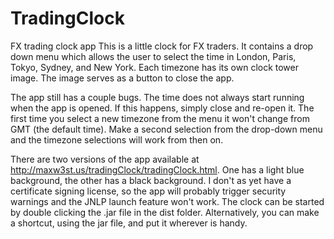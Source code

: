 # TradingClock
FX trading clock app
This is a little clock for FX traders. It contains a drop down menu which allows the user to select the time in London, Paris, Tokyo, Sydney, and New York. Each timezone has its own clock tower image. The image serves as a button to close the app.

The app still has a couple bugs. The time does not always start running when the app is opened. If this happens, simply close and re-open it. The first time you select a new timezone from the menu it won't change from GMT (the default time). Make a second selection from the drop-down menu and the timezone selections will work from then on.

There are two versions of the app available at http://maxw3st.us/tradingClock/tradingClock.html. One has a light blue background, the other has a black background. I don't as yet have a certificate signing license, so the app will probably trigger security warnings and the JNLP launch feature won't work. The clock can be started by double clicking the .jar file in the dist folder. Alternatively, you can make a shortcut, using the jar file, and put it wherever is handy.
